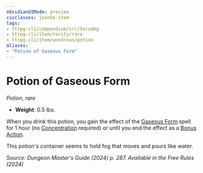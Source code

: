 ```yaml
---
obsidianUIMode: preview
cssclasses: json5e-item
tags:
- ttrpg-cli/compendium/src/5e/xdmg
- ttrpg-cli/item/rarity/rare
- ttrpg-cli/item/wondrous/potion
aliases: 
- "Potion of Gaseous Form"
---
```

# Potion of Gaseous Form
*Potion, rare*  

- **Weight**: 0.5 lbs.

When you drink this potion, you gain the effect of the [Gaseous Form](/3-Compendium/CLI/spells/gaseous-form-xphb.md) spell for 1 hour (no [Concentration](conditions.md#Concentration) required) or until you end the effect as a [Bonus Action](bonus-action-xphb.md).

This potion's container seems to hold fog that moves and pours like water.

*Source: Dungeon Master's Guide (2024) p. 287. Available in the Free Rules (2024)*